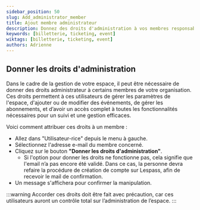 ```yaml
---
sidebar_position: 50
slug: Add_administrator_member
title: Ajout membre administrateur
description: Donnez des droits d'administration à vos membres responsables
keywords: [billetterie, ticketing, event]
wiktags: [billetterie, ticketing, event]
authors: Adrienne
---
```




## Donner les droits d'administration

Dans le cadre de la gestion de votre espace, il peut être nécessaire de donner des droits administrateur à certains membres de votre organisation. Ces droits permettent à ces utilisateurs de gérer les paramètres de l'espace, d'ajouter ou de modifier des événements, de gérer les abonnements, et d’avoir un accès complet à toutes les fonctionnalités nécessaires pour un suivi et une gestion efficaces.

Voici comment attribuer ces droits à un membre :

- Allez dans "Utilisateur-rice" depuis le menu à gauche.
- Sélectionnez l'adresse e-mail du membre concerné.
- Cliquez sur le bouton **"Donner les droits d'administration"**.
  - Si l'option pour donner les droits ne fonctionne pas, cela signifie que l'email n’a pas encore été validé. Dans ce cas, la personne devra refaire la procédure de création de compte sur Lespass, afin de recevoir le mail de confirmation.
- Un message s'affichera pour confirmer la manipulation.

:::warning
Accorder ces droits doit être fait avec précaution, car ces utilisateurs auront un contrôle total sur l’administration de l’espace.
:::
